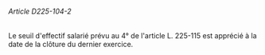 ###### Article D225-104-2

Le seuil d'effectif salarié prévu au 4° de l'article L. 225-115 est apprécié à la date de la clôture du dernier exercice.

